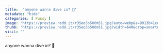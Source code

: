 ```yaml
---
title:  "anyone wanna dive in? 🥰"
metadate: "hide"
categories: [ Pussy ]
image: "https://preview.redd.it/r35eo3o500m51.jpg?auto=webp&s=9913b41cdb706ef4612b92a7c0ff900ad65732d3"
thumb: "https://preview.redd.it/r35eo3o500m51.jpg?width=640&crop=smart&auto=webp&s=8606175a24f430c5a0a152e7f6c3ee6479a9a340"
visit: ""
---
```

anyone wanna dive in? 🥰
